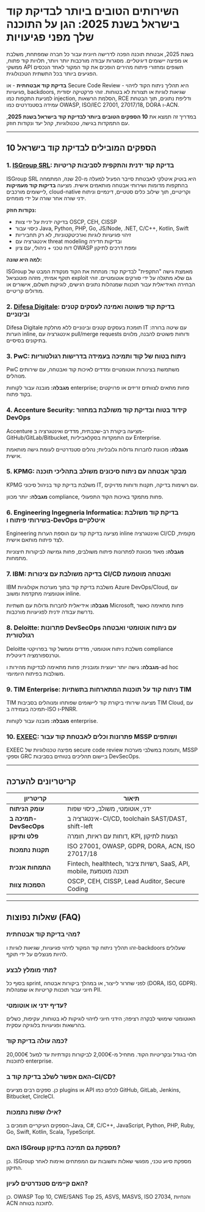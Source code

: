 # השירותים הטובים ביותר לבדיקת קוד בישראל בשנת 2025: הגן על התוכנה שלך מפני פגיעויות

בשנת 2025, אבטחת תוכנה הפכה לדרישה חיונית עבור כל חברה שמפתחת, משלבת או מפיצה יישומים דיגיטליים. מסגרות עבודה מורכבות יותר ויותר, תלויות קוד פתוח, ממשקי API חשופים ומחזורי פיתוח מהירים הופכים את קוד המקור לאחד הנכסים הפגיעים ביותר בכל התשתית הטכנולוגית.

**בדיקת קוד אבטחתית** - או Secure Code Review - היא תהליך ניתוח הקוד לזיהוי פגיעויות, backdoors, שגיאות לוגיות או תצורות לא בטוחות. זוהי פרקטיקה יסודית למניעת התקפות כמו injection, הסלמת הרשאות, RCE ודליפת נתונים, תוך הבטחת עמידה בסטנדרטים כמו OWASP, ISO/IEC 27001, 27017/18, DORA ו-ACN.

במדריך זה תמצא את **10 הספקים הטובים ביותר לבדיקת קוד בישראל בשנת 2025**, עם התמקדות בגישה, טכנולוגיות, קהל יעד ונקודות חוזק.

---

## 10 הספקים המובילים לבדיקת קוד בישראל

### 1. [ISGroup SRL](https://www.isgroup.it/it/index.html): בדיקת קוד ידנית והתקפית לסביבות קריטיות

ISGroup SRL היא בוטיק איטלקי לאבטחת סייבר הפעיל למעלה מ-20 שנה, המתמחה בהתקפות מדומות ושירותי אבטחה מותאמים אישית. מציעה **בדיקות קוד מעמיקות** ליישומים מורכבים, cloud-native וקריטיים, תוך שילוב כלים סטטיים, דינמיים וניתוח ידני שורה אחר שורה על ידי מומחים.

**נקודות חוזק:**

- בדיקה ידנית על ידי צוות OSCP, CEH, CISSP
- כיסוי עבור Java, Python, PHP, Go, JS/Node, .NET, C/C++, Kotlin, Swift
- זיהוי פגיעויות לוגיות וארכיטקטוניות, לא רק תחביריות
- אינטגרציה עם threat modeling ובדיקות חדירה
- דוח טכני + ניהולי, עם ציון OWASP ומפת דרכים לתיקון

**למה היא שונה:**

ISGroup מאמצת גישה "התקפית" לבדיקת קוד: מנתחת את הקוד מנקודת המבט של תוקף אמיתי, מזהה פוטנציאל exploit גם שלא מתגלה על ידי סורקים אוטומטיים. זוהי הבחירה האידיאלית עבור תוכנות שמנהלות נתונים רגישים, לוגיקות תשלום, אישורים או מודולים קריטיים.

### 2. [Difesa Digitale](https://www.difesadigitale.it/): בדיקת קוד פשוטה ואמינה לעסקים קטנים ובינוניים

Difesa Digitale תומכת בעסקים קטנים ובינוניים ללא מחלקת IT עם שיטה ברורה: הערות inline, אינטגרציה עם pull/merge requests ודוחות פשוטים להבנה, מלווים בתיקונים בסיסיים.

### 3. PwC: ניתוח בטוח של קוד ותמיכה בעמידה בדרישות רגולטוריות

PwC משתמשת בצינורות אוטומטיים ומדדים לאיכות קוד ואבטחה, עם שירותים מנוהלים.

**מגבלה:** מובנה עבור לקוחות enterprise; פחות מתאים לצוותים זריזים או פרויקטים בקוד פתוח.

### 4. Accenture Security: קידוד בטוח ובדיקת קוד משולבת במחזור DevOps

Accenture מציעה ביקורת רב-שכבתית, מדדים ואינטגרציה ב-GitHub/GitLab/Bitbucket, עם התמקדות בסקלאביליות Enterprise.

**מגבלה:** מכוונת לחברות גדולות גלובליות; נהלים סטנדרטיים לעומת גישה מותאמת אישית.

### 5. KPMG: מבקר אבטחה עם ניתוח סיכונים משולב בתהליכי תוכנה

KPMG משלבת בדיקת קוד בניהול סיכוני IT, עם רשימות בדיקה, תקנות ודוחות מדויקים.

**מגבלה:** יותר מכוון compliance, פחות מתמקד באיכות הקוד התפעולי.

### 6. Engineering Ingegneria Informatica: בדיקת קוד משולבת בשירותי פיתוח ו-DevOps איטלקיים

Engineering מציעה בדיקת קוד עם הוספת הערות inline ואינטגרציה CI/CD מקומית, לצד פיתוח מותאם אישית.

**מגבלה:** מאוד מכוונת לפתרונות פיתוח משולבים, פחות גמישה לביקורות חיצוניות מתמחות.

### 7. IBM: בדיקה משולבת עם צינורות CI/CD ואבטחה מוטמעת

IBM משלבת בדיקת קוד בתוך מערכות אקולוגיות Azure DevOps/Cloud, עם אוטומציה מתקדמת ומשוב inline.

**מגבלה:** אידיאלית לחברות גדולות עם תשתיות Microsoft, פחות מתאימה כאשר נדרשת עבודה ידנית לפגיעויות מורכבות.

### 8. Deloitte: פתרונות DevSecOps עם ניתוח אוטומטי ואבטחה רגולטורית

Deloitte משלבת ניתוח אוטומטי, מדדים וממשל קוד בפרויקטי compliance וטרנספורמציה דיגיטלית.

**מגבלה:** גישה יותר ייעוצית ומובנית; פחות מתאימה לבדיקות מהירות ו-ad hoc משולבות בפיתוח היומיומי.

### 9. TIM Enterprise: ניתוח קוד על תוכנות המתארחות בתשתיות TIM

TIM מציעה שירותי ביקורת קוד ליישומים שפותחו ומנוהלים בסביבות TIM Cloud, עם תמיכה בעמידה ב-ISO ו-PNRR.

**מגבלה:** מובנה עבור לקוחות enterprise.

### 10. [EXEEC](https://exeec.com/): פתרונות וכלים לאבטחת קוד עבור MSSP ושותפים

EXEEC מפיצה טכנולוגיות של secure code review ותומכת במשלבי מערכות, MSSP וספקי GRC ביישום תהליכים בטוחים בסביבות DevSecOps.

---

## קריטריונים להערכה

| קריטריון                        | תיאור                                                                 |
|-------------------------------|-----------------------------------------------------------------------|
| **עומק הניתוח**                 | ידני, אוטומטי, משולב, כיסוי שפות                                        |
| **תמיכה ב-DevSecOps**           | אינטגרציה ב-CI/CD, toolchain SAST/DAST, shift-left                   |
| **פלט ותיקון**                  | דוחות עם ראיות, חומרה, KPI, הצעות לתיקון                               |
| **תקנות נתמכות**                | ISO 27001, OWASP, GDPR, DORA, ACN, ISO 27017/18                      |
| **התמחות אנכית**                | Fintech, healthtech, רשויות ציבור, SaaS, API, mobile, תוכנה מוטמעת    |
| **הסמכות צוות**                 | OSCP, CEH, CISSP, Lead Auditor, Secure Coding                        |

---

## שאלות נפוצות (FAQ)

### מהי בדיקת קוד אבטחתית?
זהו תהליך ניתוח קוד המקור לזיהוי פגיעויות, שגיאות לוגיות ו-backdoors שעלולים להיות מנוצלים על ידי תוקף.

### מתי מומלץ לבצע?
בסוף כל sprint, לפני שחרור לייצור, או במהלך ביקורות אבטחה (DORA, ISO, GDPR). חיוני עבור תוכנות קריטיות או שמנהלות PII.

### עדיף ידני או אוטומטי?
האוטומטי שימושי לבקרה רציפה; הידני חיוני לזיהוי לוגיקות לא בטוחות, עקיפות, כשלים בהרשאות ופגיעויות בלוגיקה עסקית.

### כמה עולה בדיקת קוד?
תלוי בגודל ובקריטיות הקוד. מתחיל מ-2,000€ לביקורות נקודתיות עד למעל 20,000€ לתוכנות enterprise.

### האם אפשר לשלב בדיקת קוד ב-CI/CD?
כן. ספקים רבים מציעים plugins או API לכלים כמו GitHub, GitLab, Jenkins, Bitbucket, CircleCI.

### אילו שפות נתמכות?
הספקים העיקריים תומכים ב-Java, C#, C/C++, JavaScript, Python, PHP, Ruby, Go, Swift, Kotlin, Scala, TypeScript.

### האם ISGroup מספקת גם תמיכה בתיקון?
כן. ISGroup מספקת סיוע טכני, מפגשי שאלות ותשובות עם המפתחים ואימות לאחר התיקון.

### האם קיימים סטנדרטים לעיון?
כן. OWASP Top 10, CWE/SANS Top 25, ASVS, MASVS, ISO 27034, והנחיות ACN לתוכנה בטוחה.
